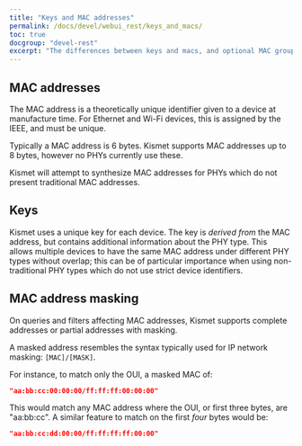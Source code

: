 ```yaml
---
title: "Keys and MAC addresses"
permalink: /docs/devel/webui_rest/keys_and_macs/
toc: true
docgroup: "devel-rest"
excerpt: "The differences between keys and macs, and optional MAC group matching."
---
```


## MAC addresses

The MAC address is a theoretically unique identifier given to a device at manufacture time.  For Ethernet and Wi-Fi devices, this is assigned by the IEEE, and must be unique.

Typically a MAC address is 6 bytes.  Kismet supports MAC addresses up to 8 bytes, however no PHYs currently use these.

Kismet will attempt to synthesize MAC addresses for PHYs which do not present traditional MAC addresses.

## Keys

Kismet uses a unique key for each device.  The key is *derived from* the MAC address, but contains additional information about the PHY type.  This allows multiple devices to have the same MAC address under different PHY types without overlap; this can be of particular importance when using non-traditional PHY types which do not use strict device identifiers.

## MAC address masking

On queries and filters affecting MAC addresses, Kismet supports complete addresses or partial addresses with masking.

A masked address resembles the syntax typically used for IP network masking: `[MAC]/[MASK]`.

For instance, to match only the OUI, a masked MAC of:

```json
"aa:bb:cc:00:00:00/ff:ff:ff:00:00:00"
```

This would match any MAC address where the OUI, or first three bytes, are "aa:bb:cc".  A similar feature to match on the first *four* bytes would be:

```json
"aa:bb:cc:dd:00:00/ff:ff:ff:ff:00:00"
```

